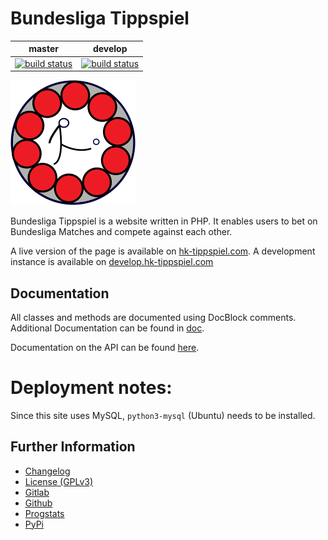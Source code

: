 # Bundesliga Tippspiel

|master|develop|
|:----:|:-----:|
|[![build status](https://gitlab.namibsun.net/namibsun/python/bundesliga-tippspiel/badges/master/build.svg)](https://gitlab.namibsun.net/namibsun/python/bundesliga-tippspiel/commits/master)|[![build status](https://gitlab.namibsun.net/namibsun/python/bundesliga-tippspiel/badges/develop/build.svg)](https://gitlab.namibsun.net/namibsun/python/bundesliga-tippspiel/commits/develop)|

![Logo](resources/logo/logo-readme.png)

Bundesliga Tippspiel is a website written in PHP. It enables users to bet on
Bundesliga Matches and compete against each other.

A live version of the page is available on
[hk-tippspiel.com](https://hk-tippspiel.com). A development instance is available
on [develop.hk-tippspiel.com](https://develop.hk-tippspiel.com)

## Documentation

All classes and methods are documented using DocBlock comments. Additional
Documentation can be found in [doc](doc/).

Documentation on the API can be found [here](doc/APISpec.md).

# Deployment notes:

Since this site uses MySQL, `python3-mysql` (Ubuntu) needs to be installed.

## Further Information

* [Changelog](CHANGELOG)
* [License (GPLv3)](LICENSE)
* [Gitlab](https://gitlab.namibsun.net/namibsun/python/bundesliga-tippspiel)
* [Github](https://github.com/namboy94/bundesliga-tippspiel)
* [Progstats](https://progstats.namibsun.net/projects/bundesliga-tippspiel)
* [PyPi](https://pypi.org/project/bundesliga-tippspiel)

